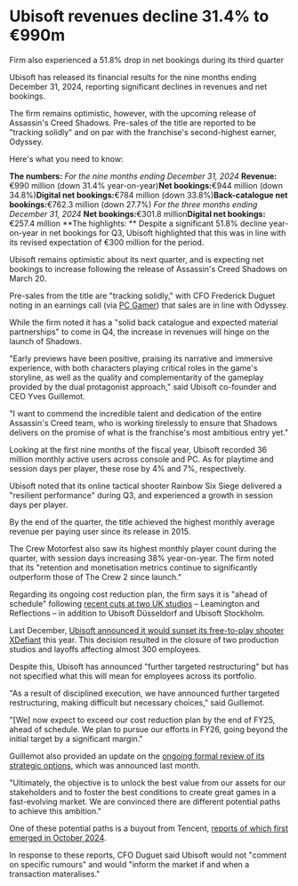 # Ubisoft revenues decline 31.4% to €990m
Firm also experienced a 51.8% drop in net bookings during its third quarter

Ubisoft has released its financial results for the nine months ending December 31, 2024, reporting significant declines in revenues and net bookings.

The firm remains optimistic, however, with the upcoming release of Assassin's Creed Shadows. Pre-sales of the title are reported to be "tracking solidly" and on par with the franchise's second-highest earner, Odyssey.

Here's what you need to know:

**The numbers:**
*For the nine months ending December 31, 2024*
**Revenue:**€990 million (down 31.4% year-on-year)**Net bookings:**€944 million (down 34.8%)**Digital net bookings:**€784 million (down 33.8%)**Back-catalogue net bookings:**€762.3 million (down 27.7%)
*For the three months ending December 31, 2024*
**Net bookings:**€301.8 million**Digital net bookings:**€257.4 million
**The highlights: **
Despite a significant 51.8% decline year-on-year in net bookings for Q3, Ubisoft highlighted that this was in line with its revised expectation of €300 million for the period.

Ubisoft remains optimistic about its next quarter, and is expecting net bookings to increase following the release of Assassin's Creed Shadows on March 20.

Pre-sales from the title are "tracking solidly," with CFO Frederick Duguet noting in an earnings call (via [ PC Gamer](https://www.pcgamer.com/games/assassins-creed/despite-everything-assassins-creed-shadows-preorders-are-tracking-solidly-ubisoft-says-in-line-with-those-of-assassins-creed-odyssey-the-second-most-successful-entry-of-the-franchise/)) that sales are in line with Odyssey.

While the firm noted it has a "solid back catalogue and expected material partnerships" to come in Q4, the increase in revenues will hinge on the launch of Shadows.

"Early previews have been positive, praising its narrative and immersive experience, with both characters playing critical roles in the game's storyline, as well as the quality and complementarity of the gameplay provided by the dual protagonist approach," said Ubisoft co-founder and CEO Yves Guillemot.

"I want to commend the incredible talent and dedication of the entire Assassin's Creed team, who is working tirelessly to ensure that Shadows delivers on the promise of what is the franchise's most ambitious entry yet."

Looking at the first nine months of the fiscal year, Ubisoft recorded 36 million monthly active users across console and PC. As for playtime and session days per player, these rose by 4% and 7%, respectively.

Ubisoft noted that its online tactical shooter Rainbow Six Siege delivered a "resilient performance" during Q3, and experienced a growth in session days per player.

By the end of the quarter, the title achieved the highest monthly average revenue per paying user since its release in 2015.

The Crew Motorfest also saw its highest monthly player count during the quarter, with session days increasing 38% year-on-year. The firm noted that its "retention and monetisation metrics continue to significantly outperform those of The Crew 2 since launch."

Regarding its ongoing cost reduction plan, the firm says it is "ahead of schedule" following [ recent cuts at two UK studios](https://www.gamesindustry.biz/ubisoft-cuts-185-jobs-in-a-bid-to-prioritise-projects-and-reduce-costs) – Leamington and Reflections – in addition to Ubisoft Düsseldorf and Ubisoft Stockholm.

Last December, [ Ubisoft announced it would sunset its free-to-play shooter XDefiant](https://www.gamesindustry.biz/ubisoft-to-sunset-xdefiant-in-2025-nearly-300-people-affected-by-layoffs) this year. This decision resulted in the closure of two production studios and layoffs affecting almost 300 employees.

Despite this, Ubisoft has announced "further targeted restructuring" but has not specified what this will mean for employees across its portfolio.

"As a result of disciplined execution, we have announced further targeted restructuring, making difficult but necessary choices," said Guillemot.

"[We] now expect to exceed our cost reduction plan by the end of FY25, ahead of schedule. We plan to pursue our efforts in FY26, going beyond the initial target by a significant margin."

Guillemot also provided an update on the [ ongoing formal review of its strategic options](https://www.gamesindustry.biz/ubisoft-appoints-advisors-to-oversee-strategic-options), which was announced last month.

"Ultimately, the objective is to unlock the best value from our assets for our stakeholders and to foster the best conditions to create great games in a fast-evolving market. We are convinced there are different potential paths to achieve this ambition."

One of these potential paths is a buyout from Tencent, [ reports of which first emerged in October 2024](https://www.gamesindustry.biz/tencent-and-guillemot-family-reportedly-planning-ubisoft-buyout).

In response to these reports, CFO Duguet said Ubisoft would not "comment on specific rumours" and would "inform the market if and when a transaction materalises."